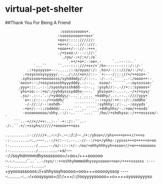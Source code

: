 # virtual-pet-shelter      
##Thank You For Being A Friend






                             :ssossssooos+.                                
                            :ssoososooo++os+`                              
                            +oo+/::::://////:                              
                            +o++/-...://::///.                             
                            +ooo++/:-://-:+++.                             
                            ./+ssoo:/---:://:`                             
                             `./oo/-:+/:+/:/o`                             
                                `.++/+o+:-:oo+.-     `..---::-.`           
                 `...``     ``.---::::///+s+/+`/h+-------::::/::/-`        
              .:+sysyyso+---.....:::o/oyyo/:/: .hs+/-::::///o/:-/+/.       
            .+ssyssosysyyyy/.-.../:///+o+//::- `+:---/::-://+/++oso+-`     
           .syhsssoo+ooooosss/syhddmdy/:/::--. -/-.-:.````..-:/oooo++:-    
          `ooss+:-:/+osysososhhyyydddy.-:--..  osoo/-``````.-:oyssssso:`   
          .yyy+:::..-:-:/syoshyssshddd--:--.. :ysyh//:-.-//+:::syooos+`    
          `yhs+so::-:+o/:/yyhdysssyddho----.` yhssyo+:-...-..-/+/+sys/     
           .ss/-.:--.`.-/+ydddys/-...`.`.... +hddhy/..:.--..-////yyy+`     
            `o+::/::---/++oddh/``   `````````--:+sys/:++:-:/:-/oddho`      
             -/-//::/--:oshdh-`     ``````````:syhhhy::/:-..-:osyyds`      
            -+o+/:--::/odddd/......````..`````.+ddhyhhs/-.:+oo/++osds`     
            -osoooooooo/shhy.-:/:-..````....```/ho//+shdhyso::/+++osssso/-`
        ```..-+//+//++:..:--`-+::/:-``..--/:.``.+/:+ssyhs//////+ooooo+++oss
  `..........:-://///+.`..-:-:/-..--.::/::/--`./+:/yhso+//yhs++++o+++//+++o
-:-.......`..-:...----``..-:/+/:--:.--..-//--:/+o+/yhho-:yysss+++o+++++o+oo
:-...........-/.``.....``.--/o/-::-:+/:-/oo/+ohhyhhhyyh+osoo+//+o+++oooooos
:-............/......``.....-+s/----:/:/ssyhdmmmdhysssssooo+/+oo+/+++sooooo
:-.-.-.........:``..````.`..-/sys/::++oshhyhmmmddhysoysoooo++oo+/++++sssoss
:----:.........-:...````...-+yyoossssooos://+shhyssyhsoooo+ooo+++oooooyssoy
-----:..........-:...-/+oosysyoo+///:/+++/:://ooyyyysoooo++o++++sysssoyyyso
